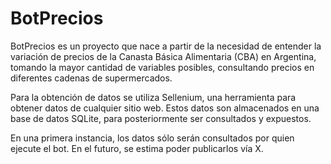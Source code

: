 # BotPrecios

BotPrecios es un proyecto que nace a partir de la necesidad de entender la variación de precios de la Canasta Básica Alimentaria (CBA) en Argentina, tomando la mayor cantidad de variables posibles, consultando precios en diferentes cadenas de supermercados.

Para la obtención de datos se utiliza Sellenium, una herramienta para obtener datos de cualquier sitio web. Estos datos son almacenados en una base de datos SQLite, para posteriormente ser consultados y expuestos.

En una primera instancia, los datos sólo serán consultados por quien ejecute el bot. En el futuro, se estima poder publicarlos vía X.

